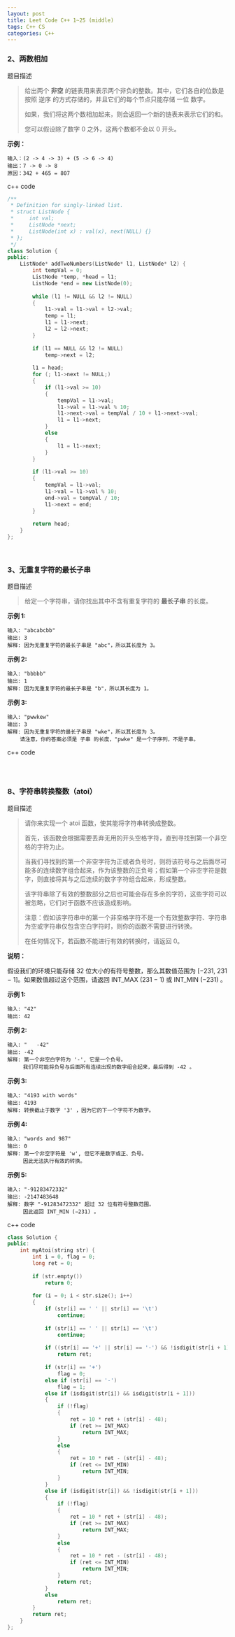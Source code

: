 ```yaml
---
layout: post
title: Leet Code C++ 1~25 (middle)
tags: C++ CS
categories: C++ 
---
```


### 2、两数相加

题目描述

> 给出两个 **非空** 的链表用来表示两个非负的整数。其中，它们各自的位数是按照 逆序 的方式存储的，并且它们的每个节点只能存储 一位 数字。
>
> 如果，我们将这两个数相加起来，则会返回一个新的链表来表示它们的和。
>
> 您可以假设除了数字 0 之外，这两个数都不会以 0 开头。
>

**示例：**

```
输入：(2 -> 4 -> 3) + (5 -> 6 -> 4)
输出：7 -> 0 -> 8
原因：342 + 465 = 807
```

c++ code

```c++
/**
 * Definition for singly-linked list.
 * struct ListNode {
 *     int val;
 *     ListNode *next;
 *     ListNode(int x) : val(x), next(NULL) {}
 * };
 */
class Solution {
public:
    ListNode* addTwoNumbers(ListNode* l1, ListNode* l2) {
        int tempVal = 0;
        ListNode *temp, *head = l1;
        ListNode *end = new ListNode(0);
        
        while (l1 != NULL && l2 != NULL)
        {
            l1->val = l1->val + l2->val;
            temp = l1;
            l1 = l1->next;
            l2 = l2->next;
        }
        
        if (l1 == NULL && l2 != NULL)
            temp->next = l2;
        
        l1 = head;
        for (; l1->next != NULL;)
        {
            if (l1->val >= 10)
            {
                tempVal = l1->val;
                l1->val = l1->val % 10;
                l1->next->val = tempVal / 10 + l1->next->val;
                l1 = l1->next;
            }
            else
            {
                l1 = l1->next;
            }
        }
        
        if (l1->val >= 10)
        {
            tempVal = l1->val;
            l1->val = l1->val % 10;
            end->val = tempVal / 10;
            l1->next = end;
        }
        
        return head;
    }
};
```

<br/>



### 3、无重复字符的最长子串

题目描述

> 给定一个字符串，请你找出其中不含有重复字符的 **最长子串** 的长度。

**示例 1:**

```
输入: "abcabcbb"
输出: 3 
解释: 因为无重复字符的最长子串是 "abc"，所以其长度为 3。
```

**示例 2:**

```
输入: "bbbbb"
输出: 1
解释: 因为无重复字符的最长子串是 "b"，所以其长度为 1。
```

**示例 3:**

```
输入: "pwwkew"
输出: 3
解释: 因为无重复字符的最长子串是 "wke"，所以其长度为 3。
	请注意，你的答案必须是 子串 的长度，"pwke" 是一个子序列，不是子串。
```

c++ code

```

```

<br/>



### 8、字符串转换整数（atoi）

题目描述

> 请你来实现一个 atoi 函数，使其能将字符串转换成整数。
>
> 首先，该函数会根据需要丢弃无用的开头空格字符，直到寻找到第一个非空格的字符为止。
>
> 当我们寻找到的第一个非空字符为正或者负号时，则将该符号与之后面尽可能多的连续数字组合起来，作为该整数的正负号；假如第一个非空字符是数字，则直接将其与之后连续的数字字符组合起来，形成整数。
>
> 该字符串除了有效的整数部分之后也可能会存在多余的字符，这些字符可以被忽略，它们对于函数不应该造成影响。
>
> 注意：假如该字符串中的第一个非空格字符不是一个有效整数字符、字符串为空或字符串仅包含空白字符时，则你的函数不需要进行转换。
>
> 在任何情况下，若函数不能进行有效的转换时，请返回 0。
>

**说明：**

假设我们的环境只能存储 32 位大小的有符号整数，那么其数值范围为 [−231,  231 − 1]。如果数值超过这个范围，请返回  INT_MAX (231 − 1) 或 INT_MIN (−231) 。

**示例 1:**

```
输入: "42"
输出: 42
```

**示例 2:**

```
输入: "   -42"
输出: -42
解释: 第一个非空白字符为 '-', 它是一个负号。
     我们尽可能将负号与后面所有连续出现的数字组合起来，最后得到 -42 。
```

**示例 3:**

```
输入: "4193 with words"
输出: 4193
解释: 转换截止于数字 '3' ，因为它的下一个字符不为数字。
```

**示例 4:**

```
输入: "words and 987"
输出: 0
解释: 第一个非空字符是 'w', 但它不是数字或正、负号。
     因此无法执行有效的转换。
```

**示例 5:**

```
输入: "-91283472332"
输出: -2147483648
解释: 数字 "-91283472332" 超过 32 位有符号整数范围。 
     因此返回 INT_MIN (−231) 。
```

c++ code

```c++
class Solution {
public:
    int myAtoi(string str) {
        int i = 0, flag = 0;
        long ret = 0;
        
        if (str.empty())
            return 0;
        
        for (i = 0; i < str.size(); i++)
        {         
            if (str[i] == ' ' || str[i] == '\t')
                continue;
            
            if (str[i] == ' ' || str[i] == '\t')
                continue;
            
            if ((str[i] == '+' || str[i] == '-') && !isdigit(str[i + 1]))
                return ret;
            
            if (str[i] == '+')
                flag = 0;
            else if (str[i] == '-')
                flag = 1;
            else if (isdigit(str[i]) && isdigit(str[i + 1]))
            {
                if (!flag)
                {
                    ret = 10 * ret + (str[i] - 48);
                    if (ret >= INT_MAX)
                        return INT_MAX;
                }
                else
                {
                    ret = 10 * ret - (str[i] - 48);
                    if (ret <= INT_MIN)
                        return INT_MIN;
                }
            }
            else if (isdigit(str[i]) && !isdigit(str[i + 1]))
            {
                if (!flag)
                {
                    ret = 10 * ret + (str[i] - 48);
                    if (ret >= INT_MAX)
                        return INT_MAX;
                }
                else
                {
                    ret = 10 * ret - (str[i] - 48);
                    if (ret <= INT_MIN)
                        return INT_MIN;
                }
                return ret;
            }
            else
                return ret;
        }
        return ret;
    }
};
```

<br/>